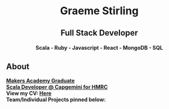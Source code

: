 <h1 align="center"> Graeme Stirling </h1> 
<h2 align="center"> Full Stack Developer </h2> 
<h4 align="center"> Scala - Ruby - Javascript - React - MongoDB - SQL </h4> 

## About
**[Makers Academy Graduate](https://www.makers.tech/about-us/)** <br>
**[Scala Developer @ Capgemini for HMRC](https://www.linkedin.com/in/graemejstirling/)** <br>
**View my CV: [Here](https://github.com/gjstirling/CV/blob/master/README.md)**  
**Team/Individual Projects pinned below:** 


